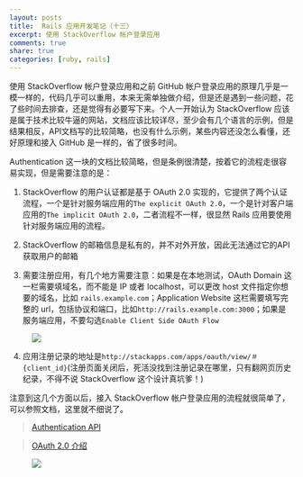 ```yaml
---
layout: posts
title:  Rails 应用开发笔记（十三）
excerpt: 使用 StackOverflow 帐户登录应用
comments: true
share: true
categories: [ruby, rails]
---
```


使用 StackOverflow 帐户登录应用和之前 GitHub 帐户登录应用的原理几乎是一模一样的，代码几乎可以重用，本来无需单独做介绍，但是还是遇到一些问题，花了些时间去排查，还是觉得有必要写下来。个人一开始认为 StackOverflow 应该是属于技术比较牛逼的网站，文档应该比较详尽，至少会有几个语言的示例，但是结果相反，API文档写的比较简略，也没有什么示例，某些内容还没怎么看懂，还好原理和接入 GitHub 是一样的，省了很多时间。

Authentication 这一块的文档比较简略，但是条例很清楚，按着它的流程走很容易实现，但是需要注意的是：

1. StackOverflow 的用户认证都是基于 OAuth 2.0 实现的，它提供了两个认证流程，一个是针对服务端应用的`The explicit OAuth 2.0`，一个是针对客户端应用的`The implicit OAuth 2.0`，二者流程不一样，很显然 Rails 应用要使用针对服务端应用的流程。

2. StackOverflow 的邮箱信息是私有的，并不对外开放，因此无法通过它的API获取用户的邮箱

3. 需要注册应用，有几个地方需要注意：如果是在本地测试，OAuth Domain 这一栏需要填域名，而不能是 IP 或者 localhost，可以更改 host 文件指定你想要的域名，比如 `rails.example.com`；Application Website 这栏需要填写完整的 url，包括协议和端口，比如`http://rails.example.com:3000`；如果是服务端应用，不要勾选`Enable Client Side OAuth Flow`

<figure>
    <img src="/images/20150903-01.png">
</figure>

4. 应用注册记录的地址是`http://stackapps.com/apps/oauth/view/＃{client_id}`(注册页面关闭后，死活没找到注册记录在哪里，只有翻网页历史纪录，不得不说 StackOverflow 这个设计真坑爹！)

注意到这几个方面以后，接入 StackOverflow 帐户登录应用的流程就很简单了，可以参照文档，这里就不细说了。

> [Authentication API](https://api.stackexchange.com/docs/authentication)

> [OAuth 2.0 介绍](http://www.ruanyifeng.com/blog/2014/05/oauth_2_0.html)

<figure>
    <img src="http://zippy.gfycat.com/BlindCanineAfricanjacana.gif">
</figure>